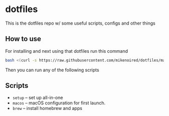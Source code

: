 # dotfiles

This is the dotfiles repo w/ some useful scripts, configs and other things

## How to use

For installing and next using that dotfiles run this command

```bash
bash <(curl -s https://raw.githubusercontent.com/mikenoired/dotfiles/master/installer.sh)
```

Then you can run any of the following scripts

## Scripts

- `setup` – set up all-in-one
- `macos` – macOS configuration for first launch.
- `brew` – install homebrew and apps
